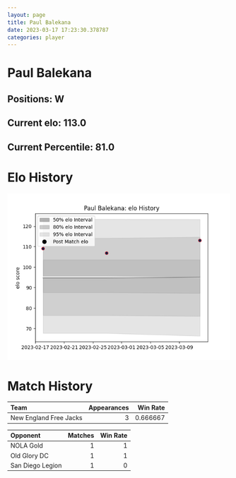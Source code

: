 ```yaml
---  
layout: page  
title: Paul Balekana  
date: 2023-03-17 17:23:30.378787  
categories: player  
---
```

# Paul Balekana

## Positions: W

## Current elo: 113.0

## Current Percentile: 81.0

# Elo History


![elo history](history_PaulBalekana.png)
# Match History


| Team                   |   Appearances |   Win Rate |
|:-----------------------|--------------:|-----------:|
| New England Free Jacks |             3 |   0.666667 |

| Opponent         |   Matches |   Win Rate |
|:-----------------|----------:|-----------:|
| NOLA Gold        |         1 |          1 |
| Old Glory DC     |         1 |          1 |
| San Diego Legion |         1 |          0 |